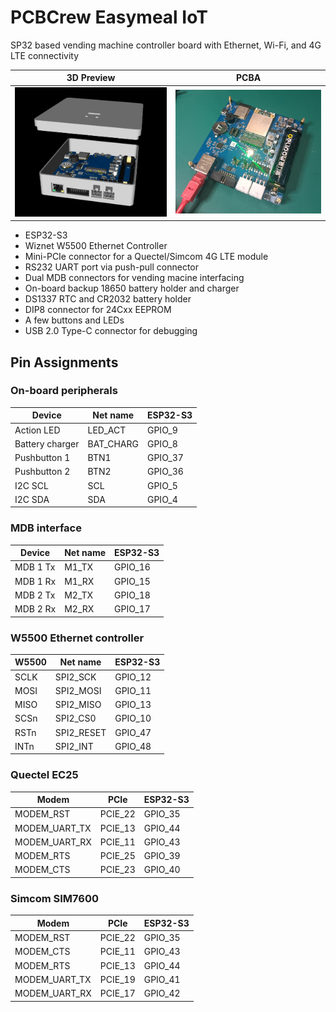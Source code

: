 # PCBCrew Easymeal IoT

SP32 based vending machine controller board with Ethernet, Wi-Fi, and 4G LTE connectivity

| 3D Preview                                                     | PCBA                                                       |
| -------------------------------------------------------------- | ---------------------------------------------------------- |
| ![pcbcrew-easymeal-iot-3d-preview](./doc/image/3d-preview.png) | ![pcbcrew-easymeal-iot-pcb-assembly](./doc/image/pcba.png) |

* ESP32-S3
* Wiznet W5500 Ethernet Controller
* Mini-PCIe connector for a Quectel/Simcom 4G LTE module
* RS232 UART port via push-pull connector
* Dual MDB connectors for vending macine interfacing
* On-board backup 18650 battery holder and charger
* DS1337 RTC and CR2032 battery holder
* DIP8 connector for 24Cxx EEPROM
* A few buttons and LEDs
* USB 2.0 Type-C connector for debugging

## Pin Assignments

### On-board peripherals

| Device          | Net name  | ESP32-S3 |
| --------------- | --------- | -------- |
| Action LED      | LED_ACT   | GPIO_9   |
| Battery charger | BAT_CHARG | GPIO_8   |
| Pushbutton 1    | BTN1      | GPIO_37  |
| Pushbutton 2    | BTN2      | GPIO_36  |
| I2C SCL         | SCL       | GPIO_5   |
| I2C SDA         | SDA       | GPIO_4   |

### MDB interface

| Device          | Net name  | ESP32-S3 |
| --------------- | --------- | -------- |
| MDB 1 Tx        | M1_TX     | GPIO_16  |
| MDB 1 Rx        | M1_RX     | GPIO_15  |
| MDB 2 Tx        | M2_TX     | GPIO_18  |
| MDB 2 Rx        | M2_RX     | GPIO_17  |

### W5500 Ethernet controller

| W5500 | Net name   | ESP32-S3 |
| ----- | ---------- | -------- |
| SCLK  | SPI2_SCK   | GPIO_12  |
| MOSI  | SPI2_MOSI  | GPIO_11  |
| MISO  | SPI2_MISO  | GPIO_13  |
| SCSn  | SPI2_CS0   | GPIO_10  |
| RSTn  | SPI2_RESET | GPIO_47  |
| INTn  | SPI2_INT   | GPIO_48  |

### Quectel EC25

| Modem         | PCIe    | ESP32-S3 |
| ------------- | ------- | -------- |
| MODEM_RST     | PCIE_22 | GPIO_35  |
| MODEM_UART_TX | PCIE_13 | GPIO_44  |
| MODEM_UART_RX | PCIE_11 | GPIO_43  |
| MODEM_RTS     | PCIE_25 | GPIO_39  |
| MODEM_CTS     | PCIE_23 | GPIO_40  |

### Simcom SIM7600

| Modem         | PCIe    | ESP32-S3 |
| ------------- | ------- | -------- |
| MODEM_RST     | PCIE_22 | GPIO_35  |
| MODEM_CTS     | PCIE_11 | GPIO_43  |
| MODEM_RTS     | PCIE_13 | GPIO_44  |
| MODEM_UART_TX | PCIE_19 | GPIO_41  |
| MODEM_UART_RX | PCIE_17 | GPIO_42  |
